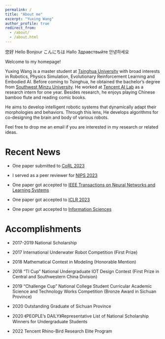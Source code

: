 ```yaml
---
permalink: /
title: "About me"
excerpt: "Yuxing Wang"
author_profile: true
redirect_from: 
  - /about/
  - /about.html
---
```


您好 Hello Bonjour こんにちは Hallo Здравствыйте 안녕하세요

Welcome to my homepage!

Yuxing Wang is a master student at [Tsinghua University](https://www.tsinghua.edu.cn/) with broad interests in Robotics, Physics Simulation, Evolutionary Reinforcement Learning and Embodied AI. Before coming to Tsinghua, he obtained the bachelor’s degree from [Southwest Minzu University](https://www.swun.edu.cn/). He worked at [Tencent AI Lab](https://ai.tencent.com/ailab/) as a research intern for one year. Besides research, he enjoys playing Chinese bamboo flute and reading comic books.

He aims to develop intelligent robotic systems that dynamically adapt their morphologies and behaviors. Through this lens, He develops algorithms for co-designing the brain and body of various robots.

Feel free to drop me an email if you are interested in my research or related ideas.

Recent News
======
* One paper submitted to [CoRL 2023](https://www.corl2023.org/)

* I served as a peer reviewer for [NIPS 2023](https://nips.cc/Conferences/2023/Board)

* One paper got accepted to [IEEE Transactions on Neural Networks and Learning Systems](https://ieeexplore.ieee.org/xpl/RecentIssue.jsp?punumber=5962385)

* One paper got accepted to [ICLR 2023](https://iclr.cc/Conferences/2023)

* One paper got accepted to [Information Sciences](https://www.sciencedirect.com/journal/information-sciences)


Accomplish­ments
======
* 2017-2019 National Scholarship

* 2017 International Underwater Robot Competition (First Prize)

* 2018 Mathematical Contest in Modeling (Honorable Mention)

* 2018 “TI Cup” National Undergraduate IOT Design Contest (First Prize in Central and Southwestern China Division)

* 2019 “Challenge Cup” National College Student Curricular Academic Science and Technology Works Competition (Bronze Award in Sichuan Province)

* 2020 Outstanding Graduate of Sichuan Province

* 2020 《PEOPLE’s DAILY》Representative List of National Scholarship Winners for Undergraduate Students

* 2022 Tencent Rhino-Bird Research Elite Program